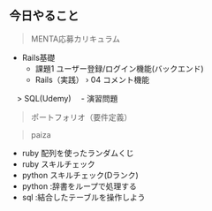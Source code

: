 ## 今日やること

> MENTA応募カリキュラム
- Rails基礎
  - 課題1 ユーザー登録/ログイン機能(バックエンド)
  -  Rails（実践） › 04 コメント機能
  


　> SQL(Udemy)
　- 演習問題

> ポートフォリオ（要件定義）

> paiza
- ruby 配列を使ったランダムくじ
- ruby スキルチェック
- python スキルチェック(Dランク)
- python :辞書をループで処理する
- sql :結合したテーブルを操作しよう 
